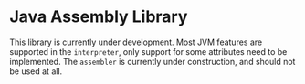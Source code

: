 # Java Assembly Library
This library is currently under development. Most JVM features are supported in the `interpreter`, only support for some attributes need to be implemented. The `assembler` is currently under construction, and should not be used at all.
